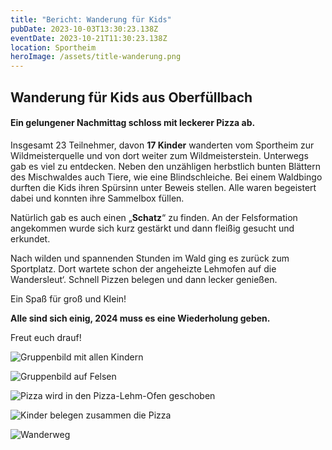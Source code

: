 ```yaml
---
title: "Bericht: Wanderung für Kids"
pubDate: 2023-10-03T13:30:23.138Z
eventDate: 2023-10-21T11:30:23.138Z
location: Sportheim
heroImage: /assets/title-wanderung.png
---
```

## Wanderung für Kids aus Oberfüllbach

#### Ein gelungener Nachmittag schloss mit leckerer Pizza ab.

Insgesamt 23 Teilnehmer, davon **17 Kinder** wanderten vom Sportheim zur Wildmeisterquelle und von dort weiter zum Wildmeisterstein. Unterwegs gab es viel zu entdecken. Neben den unzähligen herbstlich bunten Blättern des Mischwaldes auch Tiere, wie eine Blindschleiche. Bei einem Waldbingo durften die Kids ihren Spürsinn unter Beweis stellen. Alle waren begeistert dabei und konnten ihre Sammelbox füllen.

Natürlich gab es auch einen „**Schatz**“ zu finden. An der Felsformation angekommen wurde sich kurz gestärkt und dann fleißig gesucht und erkundet.

Nach wilden und spannenden Stunden im Wald ging es zurück zum Sportplatz. Dort wartete schon der angeheizte Lehmofen auf die Wandersleut‘. Schnell Pizzen belegen und dann lecker genießen.

Ein Spaß für groß und Klein!

**Alle sind sich einig, 2024 muss es eine Wiederholung geben.**



Freut euch drauf!

![Gruppenbild mit allen Kindern](/assets/whatsapp_image_2023-10-29_at_07.33.24_1_.jpeg)

![Gruppenbild auf Felsen](/assets/whatsapp_image_2023-10-29_at_07.33.21.jpeg)

![Pizza wird in den Pizza-Lehm-Ofen geschoben](/assets/whatsapp_image_2023-10-29_at_07.33.18_1_.jpeg)

![Kinder belegen zusammen die Pizza](/assets/whatsapp_image_2023-10-29_at_07.33.15.jpeg)

![Wanderweg](/assets/whatsapp_image_2023-10-29_at_07.33.26.jpeg)